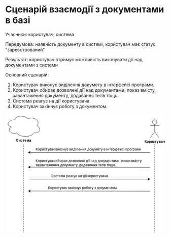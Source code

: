 # Сценарій взаємодії з документами в базі

Учасники: користувач, система

Передумова: наявність документу в системі, користувач має статус "зареєстрований"

Результат: користувач отримує можливість виконувати дії над документами з системи

Основний сценарій:
   1. Користувач виконує виділення докумету в інтерфейсі програми.
   2. Користувач обирає дозволені дії над документами: показ вмісту, завантаження документу, додавання тегів тощо.
   3. Система реагує на дії користувача.
   4. Користувач закінчує роботу з документом.

![](https://github.com/shooterdimon/DocumentManagementSystem/blob/master/UseCases/Interaction.png)
